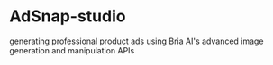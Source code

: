 # AdSnap-studio
 generating professional product ads using Bria AI's advanced image generation and manipulation APIs
